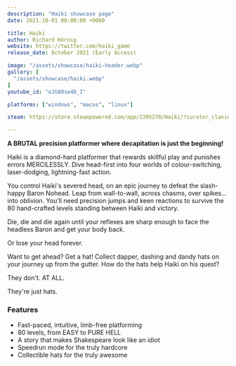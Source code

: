 ```yaml
---
description: "Haiki showcase page"
date: 2021-10-01 00:00:00 +0000

title: Haiki
author: Richard Hörnig
website: https://twitter.com/haiki_game
release_date: October 2021 (Early Access)

image: "/assets/showcase/haiki-header.webp"
gallery: [
  "/assets/showcase/haiki.webp"
]
youtube_id: "oJG80se4D_I"

platforms: ["windows", "macos", "linux"]

steam: https://store.steampowered.com/app/1395270/Haiki/?curator_clanid=41324400

---
```


<p>
  <strong>A BRUTAL precision platformer where decapitation is just the beginning!</strong>
</p>
<p>
  Haiki is a diamond-hard platformer that rewards skillful play and punishes
  errors MERCILESSLY. Dive head-first into four worlds of colour-switching,
  laser-dodging, lightning-fast action.
</p>
<p>
  You control Haiki's severed head, on an epic journey to defeat the slash-happy
  Baron Nohead. Leap from wall-to-wall, across chasms, over spikes... into
  oblivion. You’ll need precision jumps and keen reactions to survive the 80
  hand-crafted levels standing between Haiki and victory.
</p>
<p>
  Die, die and die again until your reflexes are sharp enough to face the
  headless Baron and get your body back.
</p>
<p>
  Or lose your head forever.
</p>
<p>
  Want to get ahead? Get a hat! Collect dapper, dashing and dandy hats on your
  journey up from the gutter. How do the hats help Haiki on his quest?
</p>
<p>
  They don't. AT ALL.
</p>
<p>
  They're just hats.
</p>
<h3>Features</h3>
<ul>
  <li>Fast-paced, intuitive, limb-free platforming</li>
  <li>80 levels, from EASY to PURE HELL</li>
  <li>A story that makes Shakespeare look like an idiot</li>
  <li>Speedrun mode for the truly hardcore</li>
  <li>Collectible hats for the truly awesome</li>
</ul>
